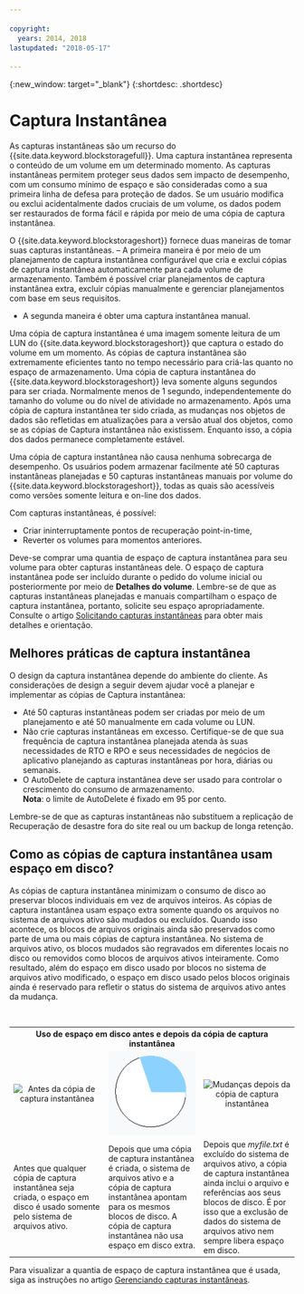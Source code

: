 ```yaml
---

copyright:
  years: 2014, 2018
lastupdated: "2018-05-17"

---
```

{:new_window: target="_blank"}
{:shortdesc: .shortdesc}

# Captura Instantânea

As capturas instantâneas são um recurso do {{site.data.keyword.blockstoragefull}}. Uma captura instantânea representa o conteúdo de um volume em um determinado momento. As capturas instantâneas permitem proteger seus dados sem impacto de desempenho, com um consumo mínimo de espaço e são consideradas como a sua primeira linha de defesa para proteção de dados. Se um usuário modifica ou exclui acidentalmente dados cruciais de um volume, os dados podem ser restaurados de forma fácil e rápida por meio de uma cópia de captura instantânea.

O {{site.data.keyword.blockstorageshort}} fornece duas maneiras de tomar suas capturas instantâneas.
– A primeira maneira é por meio de um planejamento de captura instantânea configurável que cria e exclui cópias de captura instantânea automaticamente para cada volume de armazenamento. Também é possível criar planejamentos de captura instantânea extra, excluir cópias manualmente e gerenciar planejamentos com base em seus requisitos. 
- A segunda maneira é obter uma captura instantânea manual.

Uma cópia de captura instantânea é uma imagem somente leitura de um LUN do {{site.data.keyword.blockstorageshort}} que captura o estado do volume em um momento. As cópias de captura instantânea são extremamente eficientes tanto no tempo necessário para criá-las quanto no espaço de armazenamento. Uma cópia de captura instantânea do {{site.data.keyword.blockstorageshort}} leva somente alguns segundos para ser criada. Normalmente menos de 1 segundo, independentemente do tamanho do volume ou do nível de atividade no armazenamento. Após uma cópia de captura instantânea ter sido criada, as mudanças nos objetos de dados são refletidas em atualizações para a versão atual dos objetos, como se as cópias de Captura instantânea não existissem. Enquanto isso, a cópia dos dados permanece completamente estável. 

Uma cópia de captura instantânea não causa nenhuma sobrecarga de desempenho. Os usuários podem armazenar facilmente até 50 capturas instantâneas planejadas e 50 capturas instantâneas manuais por volume do {{site.data.keyword.blockstorageshort}}, todas as quais são acessíveis como versões somente leitura e on-line dos dados.


Com capturas instantâneas, é possível: 

- Criar ininterruptamente pontos de recuperação point-in-time,
- Reverter os volumes para momentos anteriores.

Deve-se comprar uma quantia de espaço de captura instantânea para seu volume para obter capturas instantâneas dele. O espaço de captura instantânea pode ser incluído durante o pedido do volume inicial ou posteriormente por meio de **Detalhes do volume**. Lembre-se de que as capturas instantâneas planejadas e manuais compartilham o espaço de captura instantânea, portanto, solicite seu espaço apropriadamente. Consulte o artigo [Solicitando capturas instantâneas](ordering-snapshots.html) para obter mais detalhes e orientação.

## Melhores práticas de captura instantânea

O design da captura instantânea depende do ambiente do cliente. As considerações de design a seguir devem ajudar você a planejar e implementar as cópias de Captura instantânea: 
- Até 50 capturas instantâneas podem ser criadas por meio de um planejamento e até 50 manualmente em cada volume ou LUN. 
- Não crie capturas instantâneas em excesso. Certifique-se de que sua frequência de captura instantânea planejada atenda às suas necessidades de RTO e RPO e seus necessidades de negócios de aplicativo planejando as capturas instantâneas por hora, diárias ou semanais. 
- O AutoDelete de captura instantânea deve ser usado para controlar o crescimento do consumo de armazenamento. <br/>
  **Nota**: o limite de AutoDelete é fixado em 95 por cento.
    
Lembre-se de que as capturas instantâneas não substituem a replicação de Recuperação de desastre fora do site real ou um backup de longa retenção.
    
## Como as cópias de captura instantânea usam espaço em disco?

As cópias de captura instantânea minimizam o consumo de disco ao preservar blocos individuais em vez de arquivos inteiros. As cópias de captura instantânea usam espaço extra somente quando os arquivos no sistema de arquivos ativo são mudados ou excluídos. Quando isso acontece, os blocos de arquivos originais ainda são preservados como parte de uma ou mais cópias de captura instantânea.
No sistema de arquivos ativo, os blocos mudados são regravados em diferentes locais no disco ou removidos como blocos de arquivos ativos inteiramente. Como resultado, além do espaço em disco usado por blocos no sistema de arquivos ativo modificado, o espaço em disco usado pelos blocos originais ainda é reservado para refletir o status do sistema de arquivos ativo antes da mudança.

<table>
    <colgroup>
      <col style="width: 33.3%;"/>
      <col style="width: 33.3%;"/>
      <col style="width: 33.3%;"/>
    </colgroup>
    <tbody>
      <tr>
        <th colspan="3" style="border: 0.0px;text-align: center;">Uso de espaço em disco antes e depois da cópia de captura instantânea</th>
     </tr><tr>
        <td style="border: 0.0px;text-align: center;"><img src="/images/bfcircle1.png" alt="Antes da cópia de captura instantânea"></td>
        <td style="border: 0.0px;text-align: center;"><img src="/images/bfcircle3.png" alt="Depois da cópia de captura instantânea"></td>
        <td style="border: 0.0px;text-align: center;"><img src="/images/bfcircle2.png" alt="Mudanças depois da cópia de captura instantânea"></td>
     </tr><tr>
        <td style="border: 0.0px;">Antes que qualquer cópia de captura instantânea seja criada, o espaço em disco é usado somente pelo sistema de arquivos ativo.</td>
        <td style="border: 0.0px;">Depois que uma cópia de captura instantânea é criada, o sistema de arquivos ativo e a cópia de captura instantânea apontam para os mesmos blocos de disco. A cópia de captura instantânea não usa espaço em disco extra.</td>
        <td style="border: 0.0px;">Depois que <i>myfile.txt</i> é excluído do sistema de arquivos ativo, a cópia de captura instantânea ainda inclui o arquivo e referências aos seus blocos de disco. É por isso que a exclusão de dados do sistema de arquivos ativo nem sempre libera espaço em disco.</td>
      </tr>
    </tbody>
</table>

Para visualizar a quantia de espaço de captura instantânea que é usada, siga as instruções no artigo [Gerenciando capturas instantâneas](working-with-snapshots.html).






